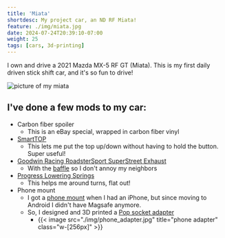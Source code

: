 ```yaml
---
title: 'Miata'
shortdesc: My project car, an ND RF Miata!
feature: ./img/miata.jpg
date: 2024-07-24T20:39:10-07:00
weight: 25
tags: [cars, 3d-printing]
---
```


I own and drive a 2021 Mazda MX-5 RF GT (Miata). This is my first daily driven stick shift car, and it's so fun to drive!

![picture of my miata](./img/miata.jpg)

## I've done a few mods to my car:
- Carbon fiber spoiler
  - This is an eBay special, wrapped in carbon fiber vinyl
- [SmartTOP](https://www.good-win-racing.com/Mazda-Performance-Part/61-2192.html)
  - This lets me put the top up/down without having to hold the button. Super useful!
- [Goodwin Racing RoadsterSport SuperStreet Exhaust](https://www.good-win-racing.com/Mazda-Performance-Part/61-1787.html)
  - With the [baffle](https://www.good-win-racing.com/Mazda-Performance-Part/60-1325ND.html) so I don't annoy my neighbors
- [Progress Lowering Springs](https://www.good-win-racing.com/Mazda-Performance-Part/61-1847RF.html)
  - This helps me around turns, flat out!
- Phone mount
  - I got a [phone mount](https://www.cravenspeed.com/the-gemini-phone-mount-for-mazda-mx-5-miata-rf-4th-gen-nd-vent-scissor/?srsltid=AfmBOorZgT2I4wws-0FWGw6N6hf0mnEBlPrBBsnKbfwC3mVehEV6okWz) when I had an iPhone, but since moving to Android I didn't have Magsafe anymore.
  - So, I designed and 3D printed a [Pop socket adapter](https://thangs.com/designer/sebsafari/3d-model/Pop%20Socket%20Adapter%20-949380?source=mymodels)
    - {{< image src="./img/phone_adapter.jpg" title="phone adapter" class="w-[256px]" >}}